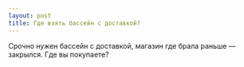 ```yaml
---
layout: post 
title: Где взять бассейн с доставкой? 
--- 
```

Срочно нужен бассейн с доставкой, магазин где брала раньше — закрылся. Где вы покупаете?